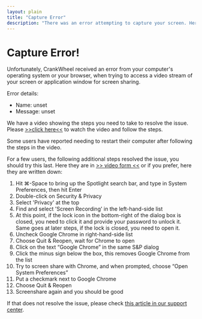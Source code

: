 ```yaml
---
layout: plain
title: "Capture Error"
description: "There was an error attempting to capture your screen. Here are further details and troubleshooting notes."
---
```


# Capture Error!

Unfortunately, CrankWheel received an error from your computer's operating system or your browser, when trying to access a video stream of your screen or application window for screen sharing.

Error details:
   * Name: <span id="errorname">unset</span>
   * Message: <span id="errormessage">unset</span>

<p>
We have a video showing the steps you need to take to resolve the issue. Please <a href="https://www.loom.com/share/4485a511329743e2871807c5364d8d26">&gt;&gt;click here&lt;&lt;</a> to watch the video and follow the steps.
</p>
<p>
Some users have reported needing to restart their computer after following the steps in the video.
</p>
<p>
For a few users, the following additional steps resolved the issue, you should try this last. Here they are in <a href="https://www.loom.com/share/d414abd91132424cacc27b202594dc81">&gt;&gt; video form &lt;&lt;</a> or if you prefer, here they are written down:

<ol>
<li>Hit ⌘-Space to bring up the Spotlight search bar, and type in System Preferences, then hit Enter</li>
<li>Double-click on Security & Privacy</li>
<li>Select 'Privacy' at the top</li>
<li>Find and select 'Screen Recording' in the left-hand-side list</li>
<li>At this point, if the lock icon in the bottom-right of the dialog box is closed, you need to click it and provide your password to unlock it. Same goes at later steps, if the lock is closed, you need to open it.</li>
<li>Uncheck Google Chrome in right-hand-side list</li>
<li>Choose Quit & Reopen, wait for Chrome to open</li>
<li>Click on the text “Google Chrome” in the same S&P dialog</li>
<li>Click the minus sign below the box, this removes Google Chrome from the list</li>
<li>Try to screen share with Chrome, and when prompted, choose “Open System Preferences”</li>
<li>Put a checkmark next to Google Chrome</li>
<li>Choose Quit & Reopen</li>
<li>Screenshare again and you should be good</li>
</ol>
</p>

<p>
If that does not resolve the issue, please check <a href="https://crankwheel.zendesk.com/hc/en-us/articles/360009929339-macOS-Catalina-Can-t-share-full-screen-or-application-window">this article in our support center</a>.
</p>

<script>
$(document).ready(function () {
	var queryString = {};
	location.search.substr(1).split("&").forEach(function (pair) {
		if (pair === "") return;
		var parts = pair.split("=");
		queryString[parts[0]] = parts[1] &&
			decodeURIComponent(parts[1].replace(/\+/g, " "));
	});

	var errorName = queryString.name;
	$('#errorname').text(errorName);
	$('#errormessage').text(queryString.message);
});
</script>
